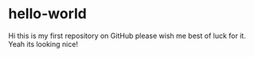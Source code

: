 # hello-world
Hi this is my first repository on GitHub please wish me best of luck for it. 
Yeah its looking nice!
